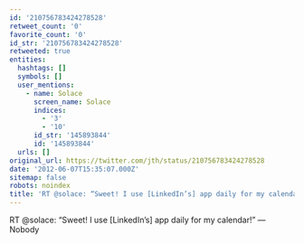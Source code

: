 ```yaml
---
id: '210756783424278528'
retweet_count: '0'
favorite_count: '0'
id_str: '210756783424278528'
retweeted: true
entities:
  hashtags: []
  symbols: []
  user_mentions:
    - name: Solace
      screen_name: Solace
      indices:
        - '3'
        - '10'
      id_str: '145893844'
      id: '145893844'
  urls: []
original_url: https://twitter.com/jth/status/210756783424278528
date: '2012-06-07T15:35:07.000Z'
sitemap: false
robots: noindex
title: 'RT @solace: “Sweet! I use [LinkedIn’s] app daily for my calendar!” —Nobody'
---
```


RT @solace: “Sweet! I use [LinkedIn’s] app daily for my calendar!” —Nobody